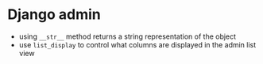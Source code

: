# Django admin

- using `__str__` method returns a string representation of the object
- use `list_display` to control what columns are displayed in the admin list view

